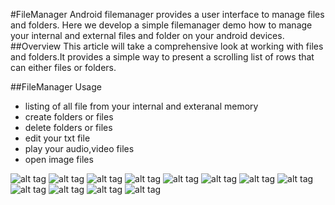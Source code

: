 #FileManager
Android filemanager provides a user interface to manage files and folders. Here we develop a simple filemanager demo how to manage your internal and external files and folder on your android devices.
##Overview
This article will take a comprehensive look at working with files and folders.It provides a simple way to present a scrolling list of rows that can either files or folders.

##FileManager Usage
 * listing of all file from your internal and exteranal memory 
 * create folders or files
 * delete folders or files
 * edit your txt file 
 * play your audio,video files
 * open image files
 

![alt tag](https://github.com/satishtamada/FileManager/blob/screenshots/app/src/main/java/screenshots/1.png)
![alt tag](https://github.com/satishtamada/FileManager/blob/screenshots/app/src/main/java/screenshots/2.png)
![alt tag](https://github.com/satishtamada/FileManager/blob/screenshots/app/src/main/java/screenshots/3.png)
![alt tag](https://github.com/satishtamada/FileManager/blob/screenshots/app/src/main/java/screenshots/4.png)
![alt tag](https://github.com/satishtamada/FileManager/blob/screenshots/app/src/main/java/screenshots/5.png)
![alt tag](https://github.com/satishtamada/FileManager/blob/screenshots/app/src/main/java/screenshots/6.png)
![alt tag](https://github.com/satishtamada/FileManager/blob/screenshots/app/src/main/java/screenshots/7.png)
![alt tag](https://github.com/satishtamada/FileManager/blob/screenshots/app/src/main/java/screenshots/8.png)
![alt tag](https://github.com/satishtamada/FileManager/blob/screenshots/app/src/main/java/screenshots/9.png)
![alt tag](https://github.com/satishtamada/FileManager/blob/screenshots/app/src/main/java/screenshots/10.png)
![alt tag](https://github.com/satishtamada/FileManager/blob/screenshots/app/src/main/java/screenshots/11.png)
![alt tag](https://github.com/satishtamada/FileManager/blob/screenshots/app/src/main/java/screenshots/12.png)
